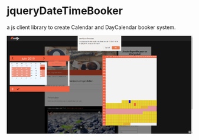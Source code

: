 # jqueryDateTimeBooker
a js client library to create Calendar and DayCalendar booker system.

![alt text](https://github.com/sachaamm/jqueryDateTimeBooker/blob/master/wiki/pictures/Screenshot%20from%202019-06-12%2015-05-35.png)

